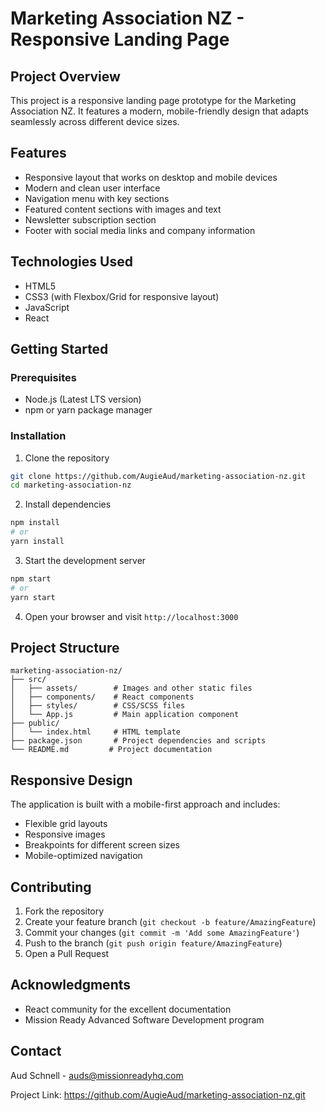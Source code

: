 # Marketing Association NZ - Responsive Landing Page

## Project Overview

This project is a responsive landing page prototype for the Marketing Association NZ. It features a modern, mobile-friendly design that adapts seamlessly across different device sizes.

## Features

- Responsive layout that works on desktop and mobile devices
- Modern and clean user interface
- Navigation menu with key sections
- Featured content sections with images and text
- Newsletter subscription section
- Footer with social media links and company information

## Technologies Used

- HTML5
- CSS3 (with Flexbox/Grid for responsive layout)
- JavaScript
- React

## Getting Started

### Prerequisites

- Node.js (Latest LTS version)
- npm or yarn package manager

### Installation

1. Clone the repository

```bash
git clone https://github.com/AugieAud/marketing-association-nz.git
cd marketing-association-nz
```

2. Install dependencies

```bash
npm install
# or
yarn install
```

3. Start the development server

```bash
npm start
# or
yarn start
```

4. Open your browser and visit `http://localhost:3000`

## Project Structure

```
marketing-association-nz/
├── src/
│   ├── assets/        # Images and other static files
│   ├── components/    # React components
│   ├── styles/        # CSS/SCSS files
│   └── App.js         # Main application component
├── public/
│   └── index.html     # HTML template
├── package.json       # Project dependencies and scripts
└── README.md         # Project documentation
```

## Responsive Design

The application is built with a mobile-first approach and includes:

- Flexible grid layouts
- Responsive images
- Breakpoints for different screen sizes
- Mobile-optimized navigation

## Contributing

1. Fork the repository
2. Create your feature branch (`git checkout -b feature/AmazingFeature`)
3. Commit your changes (`git commit -m 'Add some AmazingFeature'`)
4. Push to the branch (`git push origin feature/AmazingFeature`)
5. Open a Pull Request


## Acknowledgments

- React community for the excellent documentation
- Mission Ready Advanced Software Development program

## Contact

Aud Schnell - auds@missionreadyhq.com

Project Link: https://github.com/AugieAud/marketing-association-nz.git
